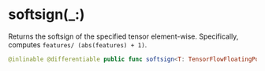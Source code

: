 # softsign(\_:)

Returns the softsign of the specified tensor element-wise.
Specifically, computes `features/ (abs(features) + 1)`.

``` swift
@inlinable @differentiable public func softsign<T: TensorFlowFloatingPoint>(_ features: Tensor<T>) -> Tensor<T>
```
